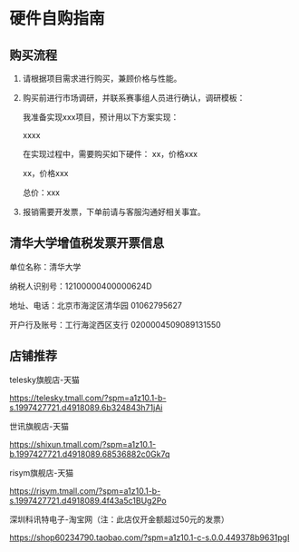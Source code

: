 # 硬件自购指南

## 购买流程

1. 请根据项目需求进行购买，兼顾价格与性能。

2. 购买前进行市场调研，并联系赛事组人员进行确认，调研模板：

   我准备实现xxx项目，预计用以下方案实现：

   xxxx

   在实现过程中，需要购买如下硬件：
   xx，价格xxx 

   xx，价格xxx 

   总价：xxx   

3. 报销需要开发票，下单前请与客服沟通好相关事宜。  

## 清华大学增值税发票开票信息

单位名称：清华大学

纳税人识别号：12100000400000624D

地址、电话：北京市海淀区清华园 01062795627

开户行及账号：工行海淀西区支行 0200004509089131550 

## 店铺推荐

telesky旗舰店-天猫

https://telesky.tmall.com/?spm=a1z10.1-b-s.1997427721.d4918089.6b324843h71jAi

世讯旗舰店-天猫

https://shixun.tmall.com/?spm=a1z10.1-b.1997427721.d4918089.68536882c0Gk7q

risym旗舰店-天猫

https://risym.tmall.com/?spm=a1z10.1-b-s.1997427721.d4918089.4f43a5c1BUg2Po

深圳科讯特电子-淘宝网（注：此店仅开金额超过50元的发票）

https://shop60234790.taobao.com/?spm=a1z10.1-c-s.0.0.449378b9631pgI
